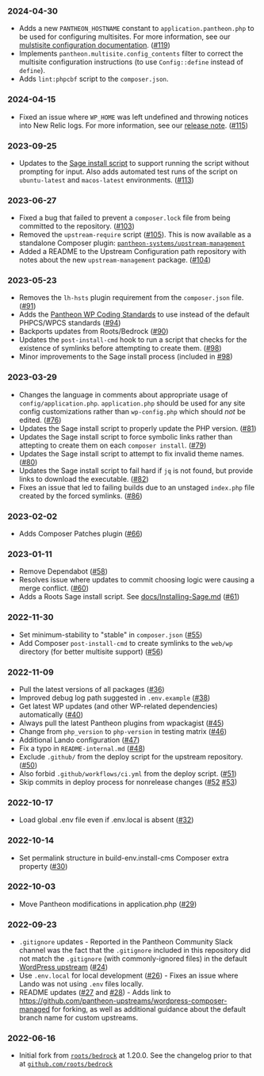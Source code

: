 ### 2024-04-30
* Adds a new `PANTHEON_HOSTNAME` constant to `application.pantheon.php` to be used for configuring multisites. For more information, see our [mulstisite configuration documentation](https://docs.pantheon.io/guides/multisite/config). ([#119](https://github.com/pantheon-systems/wordpress-composer-managed/pull/119))
* Implements `pantheon.multisite.config_contents` filter to correct the multisite configuration instructions (to use `Config::define` instead of `define`).
* Adds `lint:phpcbf` script to the `composer.json`.

### 2024-04-15
* Fixed an issue where `WP_HOME` was left undefined and throwing notices into New Relic logs. For more information, see our [release note](https://docs.pantheon.io/release-notes/2024/04/wordpress-composer-managed-update). ([#115](https://github.com/pantheon-systems/wordpress-composer-managed/pull/115))

### 2023-09-25
* Updates to the [Sage install script](docs/Installing-Sage.md) to support running the script without prompting for input. Also adds automated test runs of the script on `ubuntu-latest` and `macos-latest` environments. ([#113](https://github.com/pantheon-systems/wordpress-composer-managed/pull/113))

### 2023-06-27
* Fixed a bug that failed to prevent a `composer.lock` file from being committed to the repository. ([#103](https://github.com/pantheon-systems/wordpress-composer-managed/pull/103))
* Removed the `upstream-require` script ([#105](https://github.com/pantheon-systems/wordpress-composer-managed/pull/105)). This is now available as a standalone Composer plugin: [`pantheon-systems/upstream-management`](https://packagist.org/packages/pantheon-systems/upstream-management)
* Added a README to the Upstream Configuration path repository with notes about the new `upstream-management` package. ([#104](https://github.com/pantheon-systems/wordpress-composer-managed/pull/104))

### 2023-05-23
* Removes the `lh-hsts` plugin requirement from the `composer.json` file. ([#91](https://github.com/pantheon-systems/wordpress-composer-managed/pull/91))
* Adds the [Pantheon WP Coding Standards](https://github.com/pantheon-systems/pantheon-wp-coding-standards) to use instead of the default PHPCS/WPCS standards ([#94](https://github.com/pantheon-systems/wordpress-composer-managed/pull/94))
* Backports updates from Roots/Bedrock ([#90](https://github.com/pantheon-systems/wordpress-composer-managed/pull/90))
* Updates the `post-install-cmd` hook to run a script that checks for the existence of symlinks before attempting to create them. ([#98](https://github.com/pantheon-systems/wordpress-composer-managed/pull/98))
* Minor improvements to the Sage install process (included in [#98](https://github.com/pantheon-systems/wordpress-composer-managed/pull/98))

### 2023-03-29
* Changes the language in comments about appropriate usage of `config/application.php`. `application.php` should be used for any site config customizations rather than `wp-config.php` which should _not_ be edited. ([#76](https://github.com/pantheon-systems/wordpress-composer-managed/pull/76))
* Updates the Sage install script to properly update the PHP version. ([#81](https://github.com/pantheon-systems/wordpress-composer-managed/pull/81))
* Updates the Sage install script to force symbolic links rather than attepting to create them on each `composer install`. ([#79](https://github.com/pantheon-systems/wordpress-composer-managed/pull/79))
* Updates the Sage install script to attempt to fix invalid theme names. ([#80](https://github.com/pantheon-systems/wordpress-composer-managed/pull/80))
* Updates the Sage install script to fail hard if `jq` is not found, but provide links to download the executable. ([#82](https://github.com/pantheon-systems/wordpress-composer-managed/pull/82))
* Fixes an issue that led to failing builds due to an unstaged `index.php` file created by the forced symlinks. ([#86](https://github.com/pantheon-systems/wordpress-composer-managed/pull/86))

### 2023-02-02
* Adds Composer Patches plugin ([#66](https://github.com/pantheon-systems/wordpress-composer-managed/pull/66))

### 2023-01-11
* Remove Dependabot ([#58](https://github.com/pantheon-systems/wordpress-composer-managed/pull/58))
* Resolves issue where updates to commit choosing logic were causing a merge conflict. ([#60](https://github.com/pantheon-systems/wordpress-composer-managed/pull/60))
* Adds a Roots Sage install script. See [docs/Installing-Sage.md](docs/Installing-Sage.md) ([#61](https://github.com/pantheon-systems/wordpress-composer-managed/pull/61))

### 2022-11-30
* Set minimum-stability to "stable" in `composer.json` ([#55](https://github.com/pantheon-systems/wordpress-composer-managed/pull/55))
* Add Composer `post-install-cmd` to create symlinks to the `web/wp` directory (for better multisite support) ([#56](https://github.com/pantheon-systems/wordpress-composer-managed/pull/56))

### 2022-11-09
* Pull the latest versions of all packages ([#36](https://github.com/pantheon-systems/wordpress-composer-managed/pull/36))
* Improved debug log path suggested in `.env.example` ([#38](https://github.com/pantheon-systems/wordpress-composer-managed/pull/38))
* Get latest WP updates (and other WP-related dependencies) automatically ([#40](https://github.com/pantheon-systems/wordpress-composer-managed/pull/40))
* Always pull the latest Pantheon plugins from wpackagist ([#45](https://github.com/pantheon-systems/wordpress-composer-managed/pull/45))
* Change from `php_version` to `php-version` in testing matrix ([#46](https://github.com/pantheon-systems/wordpress-composer-managed/pull/46))
* Additional Lando configuration ([#47](https://github.com/pantheon-systems/wordpress-composer-managed/pull/47))
* Fix a typo in `README-internal.md` ([#48](https://github.com/pantheon-systems/wordpress-composer-managed/pull/48))
* Exclude `.github/` from the deploy script for the upstream repository. ([#50](https://github.com/pantheon-systems/wordpress-composer-managed/pull/50))
* Also forbid `.github/workflows/ci.yml` from the deploy script. ([#51](https://github.com/pantheon-systems/wordpress-composer-managed/pull/51))
* Skip commits in deploy process for nonrelease changes ([#52](https://github.com/pantheon-systems/wordpress-composer-managed/pull/52) [#53](https://github.com/pantheon-systems/wordpress-composer-managed/pull/53))

### 2022-10-17
* Load global .env file even if .env.local is absent ([#32](https://github.com/pantheon-systems/wordpress-composer-managed/pull/32))

### 2022-10-14
* Set permalink structure in build-env.install-cms Composer extra property ([#30](https://github.com/pantheon-systems/wordpress-composer-managed/pull/30))

### 2022-10-03
* Move Pantheon modifications in application.php ([#29](https://github.com/pantheon-systems/wordpress-composer-managed/pull/29))

### 2022-09-23
* `.gitignore` updates - Reported in the Pantheon Community Slack channel was the fact that the `.gitignore` included in this repository did not match the `.gitignore` (with commonly-ignored files) in the default [WordPress upstream](https://github.com/pantheon-systems/wordpress) ([#24](https://github.com/pantheon-systems/wordpress-composer-managed/pull/24))
* Use `.env.local` for local development ([#26](https://github.com/pantheon-systems/wordpress-composer-managed/pull/26)) - Fixes an issue where Lando was not using `.env` files locally.
* README updates ([#27](https://github.com/pantheon-systems/wordpress-composer-managed/pull/27) and [#28](https://github.com/pantheon-systems/wordpress-composer-managed/pull/28)) - Adds link to https://github.com/pantheon-upstreams/wordpress-composer-managed for forking, as well as additional guidance about the default branch name for custom upstreams.

### 2022-06-16
* Initial fork from [`roots/bedrock`](https://roots.io/bedrock) at 1.20.0. See the changelog prior to that at [`github.com/roots/bedrock`](https://github.com/roots/bedrock/blob/97f7826f3d284b82d83ff15d13bfc22628d660e2/CHANGELOG.md)
